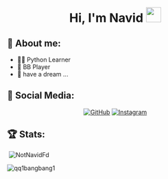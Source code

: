 <h1 align="center">Hi, I'm Navid <img src="https://media.giphy.com/media/hvRJCLFzcasrR4ia7z/giphy.gif" width="35"></h1>

<h2> 👨 About me: </h2>

- 👨‍💻 Python Learner
- 🏀 BB Player
- 💞️ have a dream ...

<h2> 📱 Social Media: </h2>

<p align="center">
<a href="https://github.com/NotNavidFd"><img src="https://img.shields.io/badge/github-%23181717.svg?style=plastic&logo=github&logoColor=white" alt="GitHub"/></a>
<a href="https://www.instagram.com/navid_fd/"><img src="https://img.shields.io/badge/instagram-%23E4405F.svg?style=plastic&logo=instagram&logoColor=white" alt="Instagram"/></a>

  
<h2> 🏆 Stats: </h2>
<p>&nbsp;<img align="center" src="https://github-readme-stats.vercel.app/api?username=notnavidfd&show_icons=true&theme=dark&title_color=ffffff&text_color=ffffff&locale=en" alt="NotNavidFd" /></p>

<p align="left"> <img src="https://komarev.com/ghpvc/?username=NotNavidFd&label=Profile%20views&color=000040&style=flat" alt="qq1bangbang1" /> </p>
